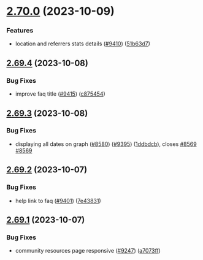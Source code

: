 # [2.70.0](https://github.com/EddieHubCommunity/BioDrop/compare/v2.69.4...v2.70.0) (2023-10-09)


### Features

* location and referrers stats details ([#9410](https://github.com/EddieHubCommunity/BioDrop/issues/9410)) ([51b63d7](https://github.com/EddieHubCommunity/BioDrop/commit/51b63d7c3140257fda6f90664088bf4b17354cad))



## [2.69.4](https://github.com/EddieHubCommunity/BioDrop/compare/v2.69.3...v2.69.4) (2023-10-08)


### Bug Fixes

* improve faq title ([#9415](https://github.com/EddieHubCommunity/BioDrop/issues/9415)) ([c875454](https://github.com/EddieHubCommunity/BioDrop/commit/c87545479cf7e593647b534ca44fd04c1f6f6e0a))



## [2.69.3](https://github.com/EddieHubCommunity/BioDrop/compare/v2.69.2...v2.69.3) (2023-10-08)


### Bug Fixes

* displaying all dates on graph ([#8580](https://github.com/EddieHubCommunity/BioDrop/issues/8580)) ([#9395](https://github.com/EddieHubCommunity/BioDrop/issues/9395)) ([1ddbdcb](https://github.com/EddieHubCommunity/BioDrop/commit/1ddbdcb2b0512e9fce2b109df3cc9e6924675a52)), closes [#8569](https://github.com/EddieHubCommunity/BioDrop/issues/8569) [#8569](https://github.com/EddieHubCommunity/BioDrop/issues/8569)



## [2.69.2](https://github.com/EddieHubCommunity/BioDrop/compare/v2.69.1...v2.69.2) (2023-10-07)


### Bug Fixes

* help link to faq ([#9401](https://github.com/EddieHubCommunity/BioDrop/issues/9401)) ([7e43831](https://github.com/EddieHubCommunity/BioDrop/commit/7e43831d9eb2f4b359b7c6ab9301c1391e908a46))



## [2.69.1](https://github.com/EddieHubCommunity/BioDrop/compare/v2.69.0...v2.69.1) (2023-10-07)


### Bug Fixes

* community resources page responsive ([#9247](https://github.com/EddieHubCommunity/BioDrop/issues/9247)) ([a7073ff](https://github.com/EddieHubCommunity/BioDrop/commit/a7073ff98ac085ad0da77df6ab156de519b48dcf))



